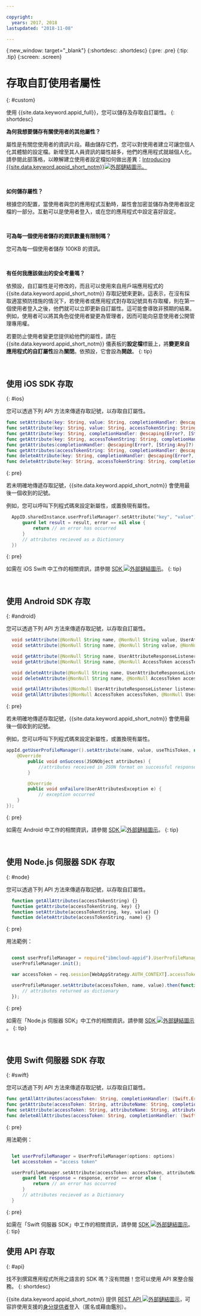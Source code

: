```yaml
---

copyright:
  years: 2017, 2018
lastupdated: "2018-11-08"

---
```


{:new_window: target="_blank"}
{:shortdesc: .shortdesc}
{:pre: .pre}
{:tip: .tip}
{:screen: .screen}

# 存取自訂使用者屬性
{: #custom}

使用 {{site.data.keyword.appid_full}}，您可以儲存及存取自訂屬性。
{: shortdesc}

**為何我想要儲存有關使用者的其他屬性？**

屬性是有關您使用者的資訊片段。藉由儲存它們，您可以對使用者建立可讓您個人化其體驗的設定檔。新增至其人員資訊的屬性越多，他們的應用程式就越個人化。請參閱此部落格，以瞭解建立使用者設定檔如何做出差異：<a href="https://www.ibm.com/blogs/bluemix/2017/03/introducing-ibm-bluemix-app-id-authentication-profiles-service-app-developers/" target="_blank">Introducing {{site.data.keyword.appid_short_notm}}<img src="../../icons/launch-glyph.svg" alt="外部鏈結圖示">。</a>

</br>

**如何儲存屬性？**

根據您的配置，當使用者與您的應用程式互動時，屬性會加密並儲存為使用者設定檔的一部分。互動可以是使用者登入，或在您的應用程式中設定喜好設定。

</br>

**可為每一個使用者儲存的資訊數量有限制嗎？**

您可為每一個使用者儲存 100KB 的資訊。

</br>

**有任何我應該做出的安全考量嗎？**

依預設，自訂屬性是可修改的，而且可以使用來自用戶端應用程式的 {{site.data.keyword.appid_short_notm}} 存取記號來更新。這表示，在沒有採取適當預防措施的情況下，若使用者或應用程式對存取記號具有存取權，則在第一個使用者登入之後，他們就可以立即更新自訂屬性。這可能會導致非預期的結果。例如，使用者可以將其角色從使用者變更為管理者，因而可能向惡意使用者公開管理專用權。

若要防止使用者變更您提供給他們的屬性，請在 {{site.data.keyword.appid_short_notm}} 儀表板的**設定檔**標籤上，將**變更來自應用程式的自訂屬性**設為**關閉**。依預設，它會設為**開啟**。
{: tip}

</br>


## 使用 iOS SDK 存取
{: #ios}

 您可以透過下列 API 方法來傳遞存取記號，以存取自訂屬性。

  ```swift
  func setAttribute(key: String, value: String, completionHandler: @escaping(Error?, [String:Any]?) -> Void)
  func setAttribute(key: String, value: String, accessTokenString: String, completionHandler: @escaping(Error?, [String:Any]?) -> Void)
  func getAttribute(key: String, completionHandler: @escaping(Error?, [String:Any]?) -> Void)
  func getAttribute(key: String, accessTokenString: String, completionHandler: @escaping(Error?, [String:Any]?) -> Void)
  func getAttributes(completionHandler: @escaping(Error?, [String:Any]?) -> Void)
  func getAttributes(accessTokenString: String, completionHandler: @escaping(Error?, [String:Any]?) -> Void)
  func deleteAttribute(key: String, completionHandler: @escaping(Error?, [String:Any]?) -> Void)
  func deleteAttribute(key: String, accessTokenString: String, completionHandler: @escaping(Error?, [String:Any]?) -> Void)
  ```
  {: pre}

若未明確地傳遞存取記號，{{site.data.keyword.appid_short_notm}} 會使用最後一個收到的記號。

例如，您可以呼叫下列程式碼來設定新屬性，或置換現有屬性。

  ```swift
	AppID.sharedInstance.userProfileManager?.setAttribute("key", "value") { (error, result) in
		guard let result = result, error == nil else {
	  		return // an error has occurred
		}
		// attributes recieved as a Dictionary
	})
  ```
  {: pre}

如需在 iOS Swift 中工作的相關資訊，請參閱 <a href="https://github.com/ibm-cloud-security/appid-clientsdk-swift" target="_blank">SDK <img src="../../icons/launch-glyph.svg" alt="外部鏈結圖示"></a>。
{: tip}

</br>


## 使用 Android SDK 存取
{: #android}

您可以透過下列 API 方法來傳遞存取記號，以存取自訂屬性。

```java
  void setAttribute(@NonNull String name, @NonNull String value, UserAttributeResponseListener listener);
  void setAttribute(@NonNull String name, @NonNull String value, @NonNull AccessToken accessToken, UserAttributeResponseListener listener);

  void getAttribute(@NonNull String name, UserAttributeResponseListener listener);
  void getAttribute(@NonNull String name, @NonNull AccessToken accessToken, UserAttributeResponseListener listener);

  void deleteAttribute(@NonNull String name, UserAttributeResponseListener listener);
  void deleteAttribute(@NonNull String name, @NonNull AccessToken accessToken, UserAttributeResponseListener listener);

  void getAllAttributes(@NonNull UserAttributeResponseListener listener);
  void getAllAttributes(@NonNull AccessToken accessToken, @NonNull UserAttributeResponseListener listener);
  ```
{: pre}

若未明確地傳遞存取記號，{{site.data.keyword.appid_short_notm}} 會使用最後一個收到的記號。

例如，您可以呼叫下列程式碼來設定新屬性，或置換現有屬性。

```java
appId.getUserProfileManager().setAttribute(name, value, useThisToken, new UserProfileResponseListener() {
	@Override
		public void onSuccess(JSONObject attributes) {
			//attributes received in JSON format on successful response
		}

		@Override
		public void onFailure(UserAttributesException e) {
			// exception occurred
	}
});
```
{: pre}

如需在 Android 中工作的相關資訊，請參閱 <a href="https://github.com/ibm-cloud-security/appid-clientsdk-android" target="_blank">SDK <img src="../../icons/launch-glyph.svg" alt="外部鏈結圖示"></a>。
{: tip}

</br>

## 使用 Node.js 伺服器 SDK 存取
{: #node}

您可以透過下列 API 方法來傳遞存取記號，以存取自訂屬性。

  ```javascript
	function getAllAttributes(accessTokenString) {}
	function getAttribute(accessTokenString, key) {}
	function setAttribute(accessTokenString, key, value) {}
	function deleteAttribute(accessTokenString, name) {}
  ```
  {: pre}

  用法範例：

  ```javascript

	const userProfileManager = require("ibmcloud-appid").UserProfileManager;
	userProfileManager.init();

	var accessToken = req.session[WebAppStrategy.AUTH_CONTEXT].accessToken;

	userProfileManager.setAttribute(accessToken, name, value).then(function (attributes) {
		// attributes returned as dictionary
	});
  ```
  {: pre}

如需在「Node.js 伺服器 SDK」中工作的相關資訊，請參閱 <a href="https://github.com/ibm-cloud-security/appid-serversdk-nodejs" target="_blank">SDK <img src="../../icons/launch-glyph.svg" alt="外部鏈結圖示"></a>。
{: tip}

</br>

## 使用 Swift 伺服器 SDK 存取
{: #swift}

您可以透過下列 API 方法來傳遞存取記號，以存取自訂屬性。

  ```swift
  func getAllAttributes(accessToken: String, completionHandler: (Swift.Error?, [String: Any]?) -> Void)
  func getAttribute(accessToken: String, attributeName: String, completionHandler: (Swift.Error?, [String: Any]?) -> Void)
  func setAttribute(accessToken: String, attributeName: String, attributeValue : "abc", completionHandler: (Swift.Error?, [String: Any]?) -> Void)
  func deleteAllAttributes(accessToken: String, completionHandler: (Swift.Error?, [String: Any]?) -> Void)
  ```
  {: pre}

  用法範例：

  ```swift

	let userProfileManager = UserProfileManager(options: options)
	let accesstoken = "access token"

	userProfileManager.setAttribute(accessToken: accessToken, attributeName: "name", attributeValue : "abc") { (error, response) in
		guard let response = response, error == error else {
			return // an error has occurred
		}
		// attributes recieved as a Dictionary
	}
  ```

  {: pre}

如需在「Swift 伺服器 SDK」中工作的相關資訊，請參閱 <a href="https://github.com/ibm-cloud-security/appid-serversdk-swift" target="_blank">SDK <img src="../../icons/launch-glyph.svg" alt="外部鏈結圖示"></a>。
{: tip}


## 使用 API 存取
{: #api}

找不到撰寫應用程式所用之語言的 SDK 嗎？沒有問題！您可以使用 API 來整合服務。
{: shortdesc}

{{site.data.keyword.appid_short_notm}} 提供 <a href="https://appid-profiles.ng.bluemix.net/swagger-ui/index.html#/Attributes" target="_blank">REST API <img src="../../icons/launch-glyph.svg" alt="外部鏈結圖示"></a>，可容許使用支援的[身分提供者](/docs/services/appid/manageidp.html)登入（匿名或藉由鑑別）。
